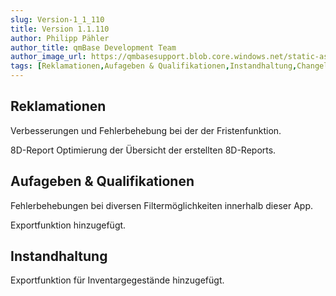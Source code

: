 ```yaml
---
slug: Version-1_1_110
title: Version 1.1.110
author: Philipp Pähler
author_title: qmBase Development Team
author_image_url: https://qmbasesupport.blob.core.windows.net/static-assets/img/persons/paehler_round.png
tags: [Reklamationen,Aufageben & Qualifikationen,Instandhaltung,Changelog]
---
```

## Reklamationen

Verbesserungen und Fehlerbehebung bei der der Fristenfunktion.

8D-Report Optimierung der Übersicht der erstellten 8D-Reports.

## Aufageben & Qualifikationen

Fehlerbehebungen bei diversen Filtermöglichkeiten innerhalb dieser App.

Exportfunktion hinzugefügt.

## Instandhaltung

Exportfunktion für Inventargegestände hinzugefügt.